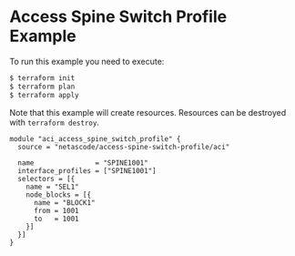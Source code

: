 <!-- BEGIN_TF_DOCS -->
# Access Spine Switch Profile Example

To run this example you need to execute:

```bash
$ terraform init
$ terraform plan
$ terraform apply
```

Note that this example will create resources. Resources can be destroyed with `terraform destroy`.

```hcl
module "aci_access_spine_switch_profile" {
  source = "netascode/access-spine-switch-profile/aci"

  name               = "SPINE1001"
  interface_profiles = ["SPINE1001"]
  selectors = [{
    name = "SEL1"
    node_blocks = [{
      name = "BLOCK1"
      from = 1001
      to   = 1001
    }]
  }]
}

```
<!-- END_TF_DOCS -->